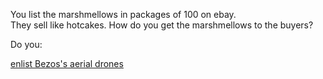 You list the marshmellows in packages of 100 on ebay.  
They sell like hotcakes.  How do you get the marshmellows to the buyers?

Do you:

[enlist Bezos's aerial drones](drones/drones.md)